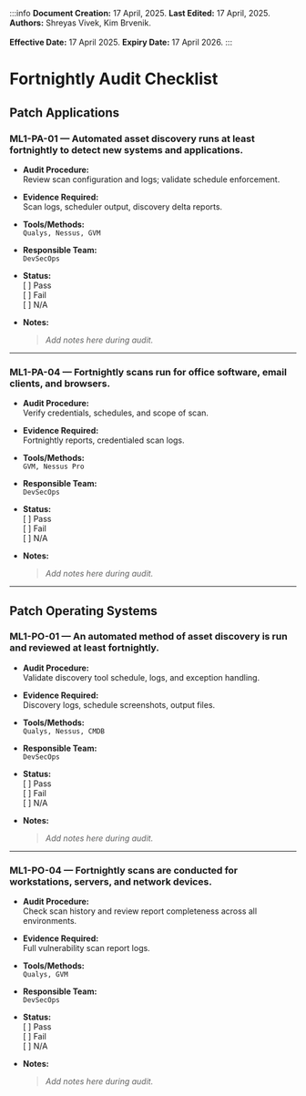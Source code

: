:::info
**Document Creation:** 17 April, 2025. **Last Edited:** 17 April, 2025. **Authors:** Shreyas Vivek, Kim Brvenik.
<br></br>**Effective Date:** 17 April 2025. **Expiry Date:** 17 April 2026.
:::

# Fortnightly Audit Checklist

## Patch Applications

### ML1-PA-01 — Automated asset discovery runs at least fortnightly to detect new systems and applications.

- **Audit Procedure:**  
  Review scan configuration and logs; validate schedule enforcement.

- **Evidence Required:**  
  Scan logs, scheduler output, discovery delta reports.

- **Tools/Methods:**  
  `Qualys, Nessus, GVM`

- **Responsible Team:**  
  `DevSecOps`

- **Status:**  
  [ ] Pass  
  [ ] Fail  
  [ ] N/A

- **Notes:**  
  > _Add notes here during audit._

---

### ML1-PA-04 — Fortnightly scans run for office software, email clients, and browsers.

- **Audit Procedure:**  
  Verify credentials, schedules, and scope of scan.

- **Evidence Required:**  
  Fortnightly reports, credentialed scan logs.

- **Tools/Methods:**  
  `GVM, Nessus Pro`

- **Responsible Team:**  
  `DevSecOps`

- **Status:**  
  [ ] Pass  
  [ ] Fail  
  [ ] N/A

- **Notes:**  
  > _Add notes here during audit._

---

## Patch Operating Systems

### ML1-PO-01 — An automated method of asset discovery is run and reviewed at least fortnightly.

- **Audit Procedure:**  
  Validate discovery tool schedule, logs, and exception handling.

- **Evidence Required:**  
  Discovery logs, schedule screenshots, output files.

- **Tools/Methods:**  
  `Qualys, Nessus, CMDB`

- **Responsible Team:**  
  `DevSecOps`

- **Status:**  
  [ ] Pass  
  [ ] Fail  
  [ ] N/A

- **Notes:**  
  > _Add notes here during audit._

---

### ML1-PO-04 — Fortnightly scans are conducted for workstations, servers, and network devices.

- **Audit Procedure:**  
  Check scan history and review report completeness across all environments.

- **Evidence Required:**  
  Full vulnerability scan report logs.

- **Tools/Methods:**  
  `Qualys, GVM`

- **Responsible Team:**  
  `DevSecOps`

- **Status:**  
  [ ] Pass  
  [ ] Fail  
  [ ] N/A

- **Notes:**  
  > _Add notes here during audit._


